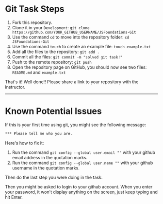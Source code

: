 
# Git Task Steps

1. Fork this repository.
2. Clone it in your `Development`: `git clone https://github.com/YOUR_GITHUB_USERNAME/JSFoundations-Git`
3. Use the command `cd` to move into the repository folder: `cd JSFoundations-Git`
4. Use the command `touch` to create an example file: `touch example.txt`
5. Add all the files to the repository: `git add .`
6. Commit all the files: `git commit -m "solved git task!"`
7. Push to the remote repository: `git push`
8. Open the repository page on GitHub, you should now see two files: `README.md` and `example.txt`

That's it! Well done!! Please share a link to your repository with the instructor.

---

# Known Potential Issues

If this is your first time using git, you might see the following message:

```bash
*** Please tell me who you are.
```

Here's how to fix it:

1. Run the command `git config --global user.email ""` with your github email address in the quotation marks.
2. Run the command `git config --global user.name ""` with your github username in the quotation marks.

Then do the last step you were doing in the task.

Then you might be asked to login to your github account. When you enter your password, it won't display anything on the screen, just keep typing and hit Enter.
